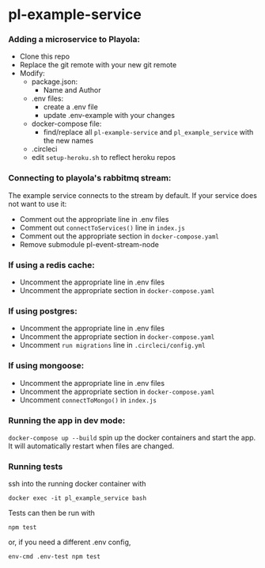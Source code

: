 # pl-example-service

### Adding a microservice to Playola:
* Clone this repo
* Replace the git remote with your new git remote
* Modify:
	* 	package.json:
		*	Name and Author
	*	.env files:
		* create a .env file
		* update .env-example with your changes
	*  docker-compose file:
		* find/replace all `pl-example-service` and `pl_example_service` with the new names
	*  .circleci
	*  edit `setup-heroku.sh` to reflect heroku repos


### Connecting to playola's rabbitmq stream:

The example service connects to the stream by default.  If your service does not want to use it:

* Comment out the appropriate line in .env files
* Comment out `connectToServices()` line in `index.js`
* Comment out the appropriate section in `docker-compose.yaml`
* Remove submodule pl-event-stream-node

### If using a redis cache:
* Uncomment the appropriate line in .env files
* Uncomment the appropriate section in `docker-compose.yaml`

### If using postgres:
* Uncomment the appropriate line in .env files
* Uncomment the appropriate section in `docker-compose.yaml`
* Uncomment `run migrations` line in `.circleci/config.yml`

### If using mongoose:
* Uncomment the appropriate line in .env files
* Uncomment the appropriate section in `docker-compose.yaml`
* Uncomment `connectToMongo()` in `index.js`

### Running the app in dev mode:

`docker-compose up --build` spin up the docker containers and start the app.  It will automatically restart when files are changed.

### Running tests
ssh into the running docker container with

`docker exec -it pl_example_service bash`

Tests can then be run with 

`npm test` 

or, if you need a different .env config, 

`env-cmd .env-test npm test`




